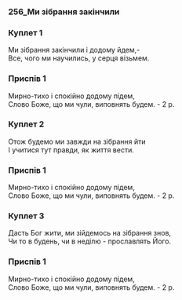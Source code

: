 ### 256_Ми зібрання закінчили
### Куплет 1
Ми зібрання закінчили і додому йдем,-<br/>Все, чого ми научились, у серця візьмем.
### Приспів 1
Мирно-тихо і спокійно додому підем,<br/>Слово Боже, що ми чули, виповнять будем. - 2 р.
### Куплет 2
Отож будемо ми завжди на зібрання йти<br/>І учитися тут правди, як життя вести.
### Приспів 1
Мирно-тихо і спокійно додому підем,<br/>Слово Боже, що ми чули, виповнять будем. - 2 р.
### Куплет 3
Дасть Бог жити, ми зійдемось на зібрання знов,<br/>Чи то в будень, чи в неділю - прославлять Його.
### Приспів 1
Мирно-тихо і спокійно додому підем,<br/>Слово Боже, що ми чули, виповнять будем. - 2 р.
